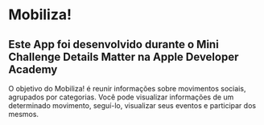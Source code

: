 # Mobiliza!
## Este App foi desenvolvido durante o Mini Challenge Details Matter na Apple Developer Academy

O objetivo do Mobiliza! é reunir informações sobre movimentos sociais, agrupados por categorias.
Você pode visualizar informações de um determinado movimento, seguí-lo, visualizar seus eventos e participar dos mesmos.
